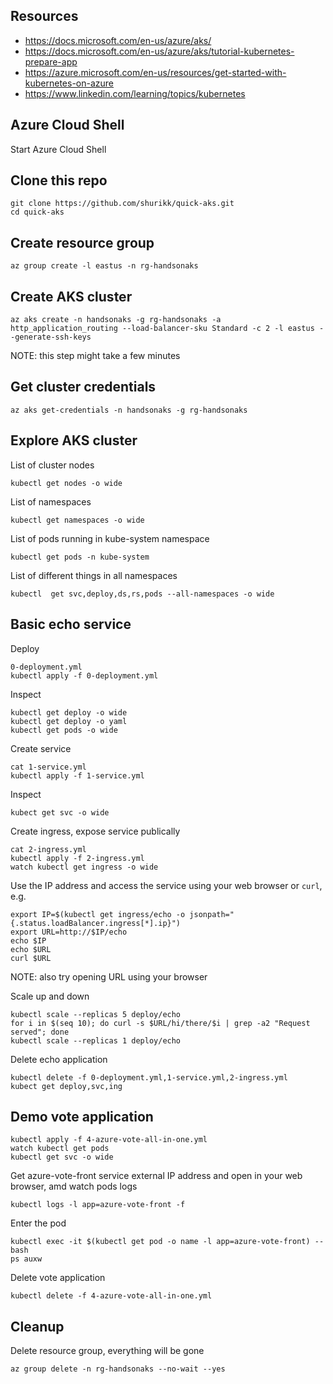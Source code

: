 ## Resources

* https://docs.microsoft.com/en-us/azure/aks/
* https://docs.microsoft.com/en-us/azure/aks/tutorial-kubernetes-prepare-app
* https://azure.microsoft.com/en-us/resources/get-started-with-kubernetes-on-azure
* https://www.linkedin.com/learning/topics/kubernetes

## Azure Cloud Shell

Start Azure Cloud Shell

## Clone this repo

```
git clone https://github.com/shurikk/quick-aks.git
cd quick-aks
``` 

## Create resource group

```
az group create -l eastus -n rg-handsonaks
```

## Create AKS cluster

```
az aks create -n handsonaks -g rg-handsonaks -a http_application_routing --load-balancer-sku Standard -c 2 -l eastus --generate-ssh-keys
```

NOTE: this step might take a few minutes

## Get cluster credentials

```
az aks get-credentials -n handsonaks -g rg-handsonaks
```

## Explore AKS cluster

List of cluster nodes

```
kubectl get nodes -o wide
```

List of namespaces

```
kubectl get namespaces -o wide
```

List of pods running in kube-system namespace

```
kubectl get pods -n kube-system
```

List of different things in all namespaces

```
kubectl  get svc,deploy,ds,rs,pods --all-namespaces -o wide
```

## Basic echo service

Deploy

```
0-deployment.yml
kubectl apply -f 0-deployment.yml
```

Inspect

```
kubectl get deploy -o wide
kubectl get deploy -o yaml
kubectl get pods -o wide
```

Create service

```
cat 1-service.yml
kubectl apply -f 1-service.yml
```

Inspect

```
kubect get svc -o wide
```

Create ingress, expose service publically

```
cat 2-ingress.yml
kubectl apply -f 2-ingress.yml
watch kubectl get ingress -o wide
```

Use the IP address and access the service using your web browser or `curl`, e.g.

```
export IP=$(kubectl get ingress/echo -o jsonpath="{.status.loadBalancer.ingress[*].ip}")
export URL=http://$IP/echo
echo $IP
echo $URL
curl $URL
```

NOTE: also try opening URL using your browser

Scale up and down

```
kubectl scale --replicas 5 deploy/echo
for i in $(seq 10); do curl -s $URL/hi/there/$i | grep -a2 "Request served"; done
kubectl scale --replicas 1 deploy/echo
```

Delete echo application

```
kubectl delete -f 0-deployment.yml,1-service.yml,2-ingress.yml
kubect get deploy,svc,ing
```

## Demo vote application

```
kubectl apply -f 4-azure-vote-all-in-one.yml
watch kubectl get pods
kubectl get svc -o wide
```

Get azure-vote-front service external IP address and open in your web browser, amd watch pods logs

```
kubectl logs -l app=azure-vote-front -f
```

Enter the pod

```
kubectl exec -it $(kubectl get pod -o name -l app=azure-vote-front) -- bash
ps auxw
```

Delete vote application

```
kubectl delete -f 4-azure-vote-all-in-one.yml
```

## Cleanup

Delete resource group, everything will be gone

```
az group delete -n rg-handsonaks --no-wait --yes
```
